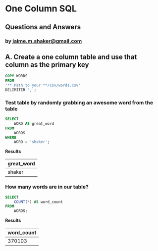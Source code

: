 # One Column SQL
## Questions and Answers
### by jaime.m.shaker@gmail.com

## A. Create a one column table and use that column as the primary key
````sql
COPY WORDS
FROM
'** Path to your **/csv/words.csv'
DELIMITER ',';
````
### Test table by randomly grabbing an awesome word from the table

````sql
SELECT
	WORD AS great_word
FROM
	WORDS
WHERE
	WORD = 'shaker';
````

**Results**

great_word|
----------|
shaker    |

### How many words are in our table?

````sql
SELECT
	COUNT(*) AS word_count
FROM
	WORDS;
````

**Results**

word_count|
----------|
370103|















